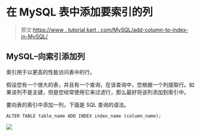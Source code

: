 # 在 MySQL 表中添加要索引的列

> 原文:[https://www . tutorial kart . com/MySQL/add-column-to-index-in-MySQL/](https://www.tutorialkart.com/mysql/add-column-to-index-in-mysql/)

## MySQL–向索引添加列

索引用于以更高的性能访问表中的行。

假设您有一个很大的表，并且有一个查询，在该查询中，您根据一个列提取行。如果该列不是主键，但是您经常使用它来过滤行，那么最好将该列添加到索引中。

要向表的索引中添加一列，下面是 SQL 查询的语法。

```
ALTER TABLE table_name ADD INDEX index_name (column_name);
```

[![](../Images/925da31b32d6bc3827932f6c8afb11bb.png)](https://www.tutorialkart.com/)